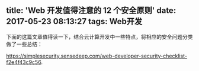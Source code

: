 title: 'Web 开发值得注意的 12 个安全原则'
date: 2017-05-23 08:13:27
tags: Web开发
---

下面的这篇文章值得读一下，结合云计算开发中一些特点，将相应的安全问题分类做了一些总结：

https://simplesecurity.sensedeep.com/web-developer-security-checklist-f2e4f43c9c56.
